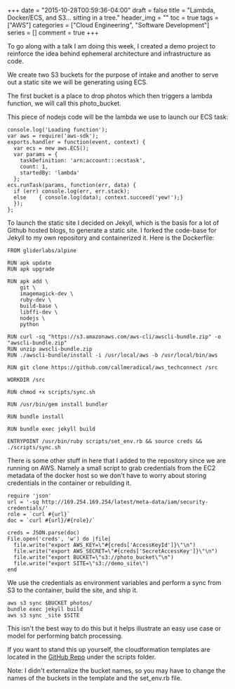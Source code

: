 +++
date = "2015-10-28T00:59:36-04:00"
draft = false
title =  "Lambda, Docker/ECS, and S3... sitting in a tree."
header_img = ""
toc = true
tags = ["AWS"]
categories = ["Cloud Engineering", "Software Development"]
series = []
comment = true
+++

To go along with a talk I am doing this week, I created a demo project to reinforce the idea behind ephemeral architecture and infrastructure as code. 

We create two S3 buckets for the purpose of intake and another to serve out a static site we will be generating using ECS. 

The first bucket is a place to drop photos which then triggers a lambda function, we will call this photo_bucket.

This piece of nodejs code will be the lambda we use to launch our ECS task:

```prettyprint lang-nodejs
console.log('Loading function');
var aws = require('aws-sdk');
exports.handler = function(event, context) {
  var ecs = new aws.ECS();
  var params = {
    taskDefinition: 'arn:account:::ecstask',
    count: 1,
    startedBy: 'lambda'
  };
ecs.runTask(params, function(err, data) {
  if (err) console.log(err, err.stack);
  else    { console.log(data); context.succeed('yew!');}
  });
};
```
 
To launch the static site I decided on Jekyll, which is the basis for a lot of Github hosted blogs, to generate a static site. I forked the code-base for Jekyll to my own repository and containerized it. Here is the Dockerfile:

```prettyprint lang-bash
FROM gliderlabs/alpine

RUN apk update
RUN apk upgrade

RUN apk add \
    git \
    imagemagick-dev \
    ruby-dev \
    build-base \
    libffi-dev \
    nodejs \
    python

RUN curl -sq "https://s3.amazonaws.com/aws-cli/awscli-bundle.zip" -o "awscli-bundle.zip"
RUN unzip awscli-bundle.zip
RUN ./awscli-bundle/install -i /usr/local/aws -b /usr/local/bin/aws

RUN git clone https://github.com/callmeradical/aws_techconnect /src

WORKDIR /src

RUN chmod +x scripts/sync.sh

RUN /usr/bin/gem install bundler

RUN bundle install

RUN bundle exec jekyll build

ENTRYPOINT /usr/bin/ruby scripts/set_env.rb && source creds && ./scripts/sync.sh 
```

There is some other stuff in here that I added to the repository since we are running on AWS. Namely a small script to grab credentials from the EC2 metadata of the docker host so we don't have to worry about storing credentials in the container or rebuilding it.

```prettyprint lang-ruby
require 'json'
url = '-sq http://169.254.169.254/latest/meta-data/iam/security-credentials/'
role = `curl #{url}`
doc = `curl #{url}/#{role}/`

creds = JSON.parse(doc)
File.open('creds', 'w') do |file|
  file.write("export AWS_KEY=\"#{creds['AccessKeyId']}\"\n")
  file.write("export AWS_SECRET=\"#{creds['SecretAccessKey']}\"\n")
  file.write("export BUCKET=\"s3://photo_bucket\"\n")
  file.write("export SITE=\"s3://demo_site\")
end
```

We use the credentials as environment variables and perform a sync from S3 to the container, build the site, and ship it.

```prettyprint lang-bash
aws s3 sync $BUCKET photos/
bundle exec jekyll build
aws s3 sync _site $SITE
```

This isn't the best way to do this but it helps illustrate an easy use case or model for performing batch processing.

If you want to stand this up yourself, the cloudformation templates are located in the [GitHub Repo](https://github.com/callmeradical/aws_techconnect) under the scripts folder.

Note: I didn't externalize the bucket names, so you may have to change the names of the buckets in the template and the set_env.rb file.
